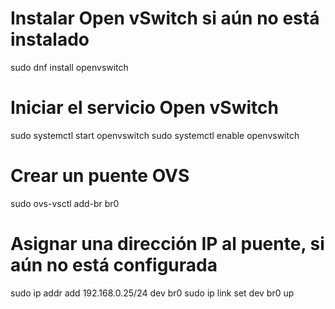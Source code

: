 # Instalar Open vSwitch si aún no está instalado
sudo dnf install openvswitch

# Iniciar el servicio Open vSwitch
sudo systemctl start openvswitch
sudo systemctl enable openvswitch

# Crear un puente OVS
sudo ovs-vsctl add-br br0

# Asignar una dirección IP al puente, si aún no está configurada
sudo ip addr add 192.168.0.25/24 dev br0
sudo ip link set dev br0 up